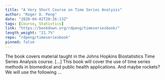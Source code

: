 ```yaml
---
title: "A Very Short Course on Time Series Analysis"
author: "Roger D. Peng"
date: "2020-04-02T20:26:13Z"
tags: [Course, Statistics]
link: "https://bookdown.org/rdpeng/timeseriesbook/"
length_weight: "21.7%"
repo: "rdpeng/timeseriesbook"
pinned: false
---
```


The book covers material taught in the Johns Hopkins Biostatistics Time Series Analysis course. [...] This book will cover the use of time series methods in biomedical and public health applications. And maybe rockets? We will use the following ...
